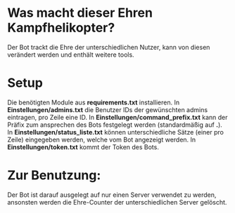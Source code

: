 
# Was macht dieser Ehren Kampfhelikopter?

Der Bot trackt die Ehre der unterschiedlichen Nutzer, kann von diesen verändert werden und enthält weitere tools.

# Setup

Die benötigten Module aus **requirements.txt** installieren.
In **Einstellungen/admins.txt** die Benutzer IDs der gewünschten admins eintragen, pro Zeile eine ID.
In **Einstellungen/command_prefix.txt** kann der Präfix zum ansprechen des Bots festgelegt werden (standardmäßig auf **.**).
In **Einstellungen/status_liste.txt** können unterschiedliche Sätze (einer pro Zeile) eingegeben werden, welche vom Bot angezeigt werden.
In **Einstellungen/token.txt** kommt der Token des Bots.

# Zur Benutzung:

Der Bot ist darauf ausgelegt auf nur einen Server verwendet zu werden, ansonsten werden die Ehre-Counter der unterschiedlichen Server gelöscht.
